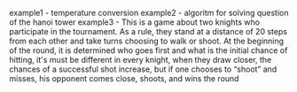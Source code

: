 example1 - temperature conversion
example2 - algoritm for solving question of the hanoi tower
example3 - This is a game about two knights who participate in the tournament. As a rule, they stand at a distance of 
  20 steps from each other and take turns choosing to walk or shoot. At the beginning of the round, it is determined 
  who goes first and what is the initial chance of hitting, it's must be different in every knight, when they draw closer, the chances of a successful shot 
  increase, but if one chooses to “shoot” and misses, his opponent comes close, shoots, and wins the round
